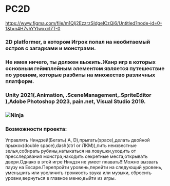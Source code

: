# PC2D
https://www.figma.com/file/m1QIj2EzzrzSldgeICzQi6/Untitled?node-id=0-1&t=n4H7vhYYIwxxcl7T-0
### 2D platformer, в котором Игрок попал на необитаемый остров с загадками и монстрами.
### Не имея ничего, ты должен выжить.Жанр игр в которых основным геймплейным элементом является путешествие по уровням, которые разбиты на множество различных платформ.
### Unity 2021(.Animation, .SceneManagement,.SpriteEditor ),Adobe Photoshop 2023, pain.net, Visual Studio 2019.
### ![Ninja](https://github.com/BonjourQWERTY/PC2D/blob/main/Unity-2D-Platformer/Assets/PC2D/Sprites/Ninja.psd)
### Возможности проекта:
Управлять Ниндзей(Бегать( A, D),прыгать(space),делать двойной прыжок(double space),dash(ctrl or ЛКМ)),пить неизвестные зелья,собирать рубины,натыкаться на ловушки,уходить от пресследования монстра,находить секретные места,открывать двери.Однако в этой игре Ниндзя не умеет плавать!!!Можно вызвать паузу на Escape.Перепройти уровень,перейти на следующий уровень, уменьшить или увеличить громкость звука или музыки, сбросить уровни,вернуться  в главное меню,выйти из игры.
